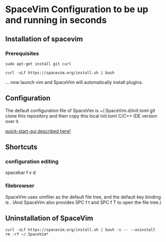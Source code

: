 # SpaceVim Configuration to be up and running in seconds

## Installation of spacevim

### Prerequisites

```
sudo apt-get install git curl 
```

```
curl -sLf https://spacevim.org/install.sh | bash
```

... now launch vim and SpaceVim will automatically install plugins.

## Configuration

The default configuration file of SpaceVim is ~/.SpaceVim.d/init.toml
git clone this repository and then copy this local init.toml C/C++ IDE version over it.

[quick-start-gui described here!](https://spacevim.org/quick-start-guide/#linux-and-macos)

## Shortcuts

### configuration editing

spacebar f v d


### filebrowser

SpaceVim uses vimfiler as the default file tree, and the default key binding is <F3>. 
(And SpaceVim also provides SPC f t and SPC f T to open the file tree.)


## Uninstallation of SpaceVim

```
curl -sLf https://spacevim.org/install.sh | bash -s -- --uninstall
rm -rf ~/.SpaceVim*
```
